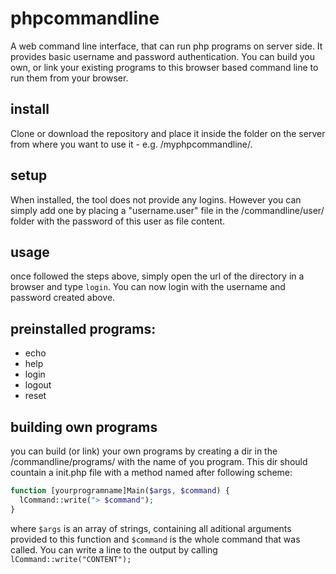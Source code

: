 # phpcommandline
A web command line interface, that can run php programs on server side. It provides basic username and password authentication.
You can build you own, or link your existing programs to this browser based command line to run them from your browser. 

## install
Clone or download the repository and place it inside the folder on the server from where you want to use it - e.g. /myphpcommandline/.

## setup
When installed, the tool does not provide any logins. However you can simply add one by placing a "username.user" file in the /commandline/user/ folder with the password of this user as file content.

## usage
once followed the steps above, simply open the url of the directory in a browser and type ```login```. You can now login with the username and password created above.  

## preinstalled programs:
- echo
- help
- login
- logout
- reset

## building own programs
you can build (or link) your own programs by creating a dir in the /commandline/programs/ with the name of you program. This dir should countain a init.php file with a method named after following scheme: 

```php
function [yourprogramname]Main($args, $command) {
  lCommand::write("> $command");
}
```

where ```$args``` is an array of strings, containing all aditional arguments provided to this function and ```$command``` is the whole command that was called.
You can write a line to the output by calling ```lCommand::write("CONTENT");```
